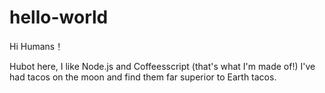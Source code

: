 # hello-world

Hi Humans！

Hubot here, I like Node.js and Coffeesscript (that's what I'm made of!)
I've had tacos on the moon and find them far superior to Earth tacos.
